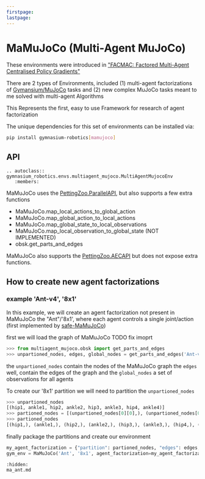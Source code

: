 ```yaml
---
firstpage:
lastpage:
---
```



# MaMuJoCo (Multi-Agent MuJoCo)

These environments were introduced in ["FACMAC: Factored Multi-Agent Centralised Policy Gradients"](https://arxiv.org/abs/2003.06709)

There are 2 types of Environments, included (1) multi-agent factorizations of [Gymansium/MuJoCo](https://gymnasium.farama.org/environments/mujoco/) tasks and (2) new complex MuJoCo tasks meant to me solved with multi-agent Algorithms

This Represents the first, easy to use Framework for research of agent factorization

The unique dependencies for this set of environments can be installed via:

```sh
pip install gymnasium-robotics[mamujoco]
```

## API


```{eval-rst}
.. autoclass:: gymnasium_robotics.envs.multiagent_mujoco.MultiAgentMujocoEnv
   :members:
```



MaMuJoCo uses the [PettingZoo.ParallelAPI](https://pettingzoo.farama.org/api/parallel/), but also supports a few extra functions
- MaMuJoCo.map_local_actions_to_global_action
- MaMuJoCo.map_global_action_to_local_actions
- MaMuJoCo.map_global_state_to_local_observations
- MaMuJoCo.map_local_observation_to_global_state (NOT IMPLEMENTED)
- obsk.get_parts_and_edges

MaMuJoCo also supports the [PettingZoo.AECAPI](https://pettingzoo.farama.org/api/aec/) but does not expose extra functions.



## How to create new agent factorizations 
### example 'Ant-v4', '8x1'

In this example, we will create an agent factorization not present in MaMuJoCo the "Ant"/'8x1', where each agent controls a single joint/action (first implemented by [safe-MaMuJoCo](https://github.com/chauncygu/Safe-Multi-Agent-Mujoco))

first we will load the graph of MaMuJoCo
TODO fix imoprt
```python
>>> from multiagent_mujoco.obsk import get_parts_and_edges 
>>> unpartioned_nodes, edges, global_nodes = get_parts_and_edges('Ant-v4', None)
```
the `unpartioned_nodes` contain the nodes of the MaMuJoCo graph
the `edges` well, contain the edges of the graph
and the `global_nodes` a set of observations for all agents

To create our '8x1' partition we will need to partition the `unpartioned_nodes`

```python
>>> unpartioned_nodes
[(hip1, ankle1, hip2, ankle2, hip3, ankle3, hip4, ankle4)]
>>> partioned_nodes = [(unpartioned_nodes[0][0],), (unpartioned_nodes[0][1],), (unpartioned_nodes[0][2],), (unpartioned_nodes[0][3],), (unpartioned_nodes[0][4],), (unpartioned_nodes[0][5],), (unpartioned_nodes[0][6],), (unpartioned_nodes[0][7],)]>>> partioned_nodes
>>> partioned_nodes
[(hip1,), (ankle1,), (hip2,), (ankle2,), (hip3,), (ankle3,), (hip4,), (ankle4,)]
```
finally package the partitions and create our environment
```python
my_agent_factorization = {"partition": partioned_nodes, "edges": edges, "globals": global_nodes}
gym_env = MaMuJoCo('Ant', '8x1', agent_factorization=my_agent_factorization)
```
```{toctree}
:hidden:
ma_ant.md
```
